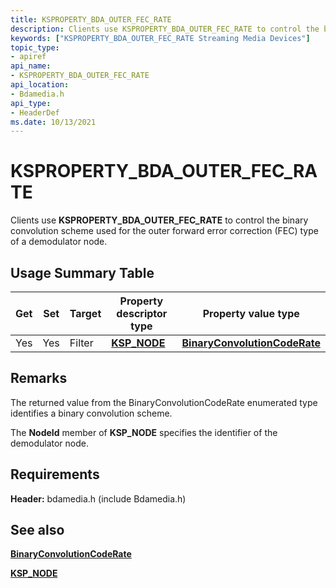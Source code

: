 ```yaml
---
title: KSPROPERTY_BDA_OUTER_FEC_RATE
description: Clients use KSPROPERTY_BDA_OUTER_FEC_RATE to control the binary convolution scheme used for the outer forward error correction (FEC) type of a demodulator node.
keywords: ["KSPROPERTY_BDA_OUTER_FEC_RATE Streaming Media Devices"]
topic_type:
- apiref
api_name:
- KSPROPERTY_BDA_OUTER_FEC_RATE
api_location:
- Bdamedia.h
api_type:
- HeaderDef
ms.date: 10/13/2021
---
```


# KSPROPERTY_BDA_OUTER_FEC_RATE

Clients use **KSPROPERTY_BDA_OUTER_FEC_RATE** to control the binary convolution scheme used for the outer forward error correction (FEC) type of a demodulator node.

## Usage Summary Table

| Get | Set | Target | Property descriptor type | Property value type |
|--|--|--|--|--|
| Yes | Yes | Filter | [**KSP_NODE**](/windows-hardware/drivers/ddi/ks/ns-ks-ksp_node) | [**BinaryConvolutionCodeRate**](/previous-versions/windows/desktop/mstv/binaryconvolutioncoderate) |

## Remarks

The returned value from the BinaryConvolutionCodeRate enumerated type identifies a binary convolution scheme.

The **NodeId** member of **KSP_NODE** specifies the identifier of the demodulator node.

## Requirements

**Header:** bdamedia.h (include Bdamedia.h)

## See also

[**BinaryConvolutionCodeRate**](/previous-versions/windows/desktop/mstv/binaryconvolutioncoderate)

[**KSP_NODE**](/windows-hardware/drivers/ddi/ks/ns-ks-ksp_node)
